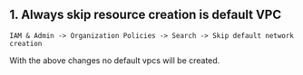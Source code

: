 ## 1. Always skip resource creation is default VPC
```
IAM & Admin -> Organization Policies -> Search -> Skip default network creation
```

With the above changes no default vpcs will be created.
